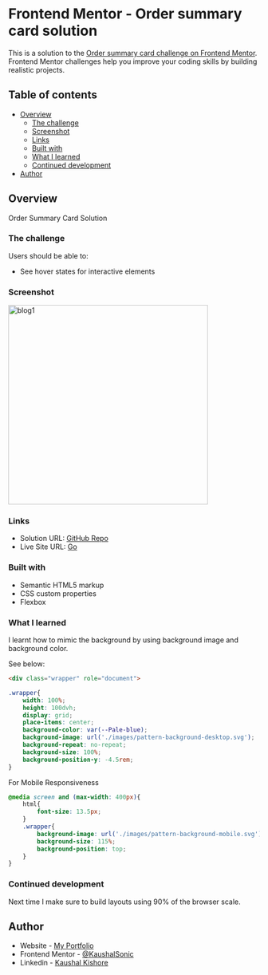 # Frontend Mentor - Order summary card solution

This is a solution to the [Order summary card challenge on Frontend Mentor](https://www.frontendmentor.io/challenges/order-summary-component-QlPmajDUj). Frontend Mentor challenges help you improve your coding skills by building realistic projects. 

## Table of contents

- [Overview](#overview)
  - [The challenge](#the-challenge)
  - [Screenshot](#screenshot)
  - [Links](#links)
  - [Built with](#built-with)
  - [What I learned](#what-i-learned)
  - [Continued development](#continued-development)
- [Author](#author)



## Overview

Order Summary Card Solution

### The challenge

Users should be able to:

- See hover states for interactive elements

### Screenshot
<img width="400" alt="blog1" src="https://github.com/KaushalSonic/Frontend-Mentor/assets/88739514/94548c50-c143-4047-bf6b-130ef817f70b">

### Links

- Solution URL: [GitHub Repo](https://github.com/KaushalSonic/Frontend-Mentor/tree/main/Newbie%20Challenges/order-summary-component)
- Live Site URL: [Go](https://order-summary-component-sigma-ten.vercel.app/)


### Built with

- Semantic HTML5 markup
- CSS custom properties
- Flexbox


### What I learned

I learnt how to mimic the background by using background image and background color.

See below:

```html
<div class="wrapper" role="document">
```
```css
.wrapper{
    width: 100%;
    height: 100dvh;
    display: grid;
    place-items: center;
    background-color: var(--Pale-blue);
    background-image: url('./images/pattern-background-desktop.svg');
    background-repeat: no-repeat;
    background-size: 100%;
    background-position-y: -4.5rem;
}
```
For Mobile Responsiveness

```css
@media screen and (max-width: 400px){
    html{
        font-size: 13.5px;
    }
    .wrapper{
        background-image: url('./images/pattern-background-mobile.svg');
        background-size: 115%;
        background-position: top;
    }
}
```

### Continued development

Next time I make sure to build layouts using 90% of the browser scale.


## Author

- Website - [My Portfolio](https://my-portfolio-one-one.vercel.app/)
- Frontend Mentor - [@KaushalSonic](https://www.frontendmentor.io/profile/KaushalSonic)
- Linkedin - [Kaushal Kishore](https://www.linkedin.com/in/kaushal-kishore-b373111a8/)

